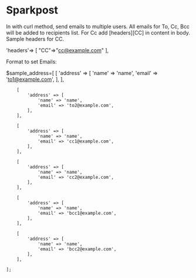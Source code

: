 # Sparkpost
In with curl method, send emails to multiple users.
All emails for To, Cc, Bcc will be added to recipients list. For Cc add [headers][CC] in content in body. 
Sample headers for CC.

'headers'=>
[
  "CC"=>"<cc@example.com>"
],


Format to set Emails:

$sample_address=[
        [
            'address' => [
                'name' => 'name',
                'email' => 'to1@example.com',
            ],
        ],

        [
            'address' => [
                'name' => 'name',
                'email' => 'to2@example.com',
            ],
        ],

        [
            'address' => [
                'name' => 'name',
                'email' => 'cc1@example.com',
            ],
        ],

        [
            'address' => [
                'name' => 'name',
                'email' => 'cc2@example.com',
            ],
        ],

        [
            'address' => [
                'name' => 'name',
                'email' => 'bcc1@example.com',
            ],
        ],

        [
            'address' => [
                'name' => 'name',
                'email' => 'bcc2@example.com',
            ],
        ],

    ];
